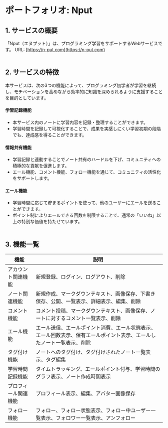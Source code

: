 # ポートフォリオ: Nput

## 1. サービスの概要
「Nput（エヌプット）」は、プログラミング学習をサポートするWebサービスです。
URL: [https://n-put.com](https://n-put.com)
<br><br>

## 2. サービスの特徴
本サービスは、次の3つの機能によって、プログラミング初学者が学習を継続し、モチベーションを高めながら効率的に知識を深められるように支援することを目的としています。

#### 学習記録機能
- 本サービス内のノートに学習内容を記録・整理することができます。
- 学習時間を記録して可視化することで、成果を実感しにくい学習初期の段階でも、達成感を得ることができます。

#### 情報共有機能
- 学習記録と連動することでノート共有のハードルを下げ、コミュニティへの積極的な貢献を促進します。
- エール機能、コメント機能、フォロー機能を通じて、コミュニティの活性化をサポートします。

#### エール機能
- 学習時間に応じて貯まるポイントを使って、他のユーザーにエールを送ることができます。
- ポイント制によりエールできる回数を制限することで、通常の「いいね」以上の特別な価値を持たせています。
<br><br>

## 3. 機能一覧
| 機能 | 説明 |
| ---- | ---- |
| アカウント関連機能 | 新規登録、ログイン、ログアウト、削除 |
| ノート関連機能 | 新規作成、マークダウンテキスト、画像保存、下書き保存、公開、一覧表示、詳細表示、編集、削除 |
| コメント機能 | コメント投稿、マークダウンテキスト、画像保存、ノートに対するコメント一覧表示、削除 |
| エール機能 | エール送信、エールポイント消費、エール状態表示、エール回数表示、保有エールポイント表示、エールしたノート一覧表示、削除 |
| タグ付け機能 | ノートへのタグ付け、タグ付けされたノート一覧表示、タグ編集 |
| 学習時間記録機能 | タイムトラッキング、エールポイント付与、学習時間のグラフ表示、ノート作成時間表示 |
| プロフィール関連機能 | プロフィール表示、編集、アバター画像保存 |
| フォロー機能 | フォロー、フォロー状態表示、フォロー中ユーザー一覧表示、フォロワー一覧表示、アンフォロー |
